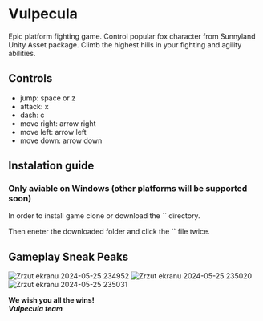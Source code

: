 # Vulpecula

Epic platform fighting game. Control popular fox character from Sunnyland Unity Asset package. 
Climb the highest hills in your fighting and agility abilities.

## Controls

- jump: space or z
- attack: x
- dash: c
- move right: arrow right
- move left: arrow left
- move down: arrow down

## Instalation guide
### Only aviable on Windows (other platforms will be supported soon)

In order to install game clone or download the `` directory.

Then eneter the downloaded folder and click the `` file twice.

## Gameplay Sneak Peaks

![Zrzut ekranu 2024-05-25 234952](https://github.com/mateusz-lisowski/vulpecula/assets/107402915/6f109a70-2fde-479b-9eb0-06bdbd2a8631)
![Zrzut ekranu 2024-05-25 235020](https://github.com/mateusz-lisowski/vulpecula/assets/107402915/6cbf14ce-307e-4d4a-9366-b68e61a9eadc)
![Zrzut ekranu 2024-05-25 235031](https://github.com/mateusz-lisowski/vulpecula/assets/107402915/eed9f8b6-f815-4c06-8310-adff833bb906)

**We wish you all the wins!**   
***Vulpecula team***
